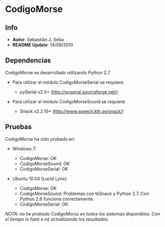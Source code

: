 CodigoMorse
============

Info
----
* **Autor**: Sebastián J. Seba
* **README Update**: 14/09/2010

Dependencias 	 
-------------
CodigoMorse es desarrollado utilizando Python 2.7

* Para utilizar el módulo CodigoMorseSerial se requiere:
	- pySerial v2.5+ (http://pyserial.sourceforge.net/)	
	
* Para utilizar el módulo CodigoMorseSound se requiere:
	- Snack v2.2.10+ (http://www.speech.kth.se/snack/)

Pruebas
--------
CodigoMorse ha sido probado en:

* Windows 7:
	- CodigoMorse: OK
	- CodigoMorseSound: OK
	- CodigoMorseSerial: OK

* Ubuntu 10.04 (Lucid Lynx):
    - CodigoMorse: OK
    - CodigoMorseSound: Problemas con tkSnack y Python 2.7. Con Python 2.6 funciona correctamente.
    - CodigoMorseSerial: OK

*NOTA: no he probado CodigoMorse en todos los sistemas disponibles. Con el tiempo lo haré e iré actualizando los resultados.*

	  